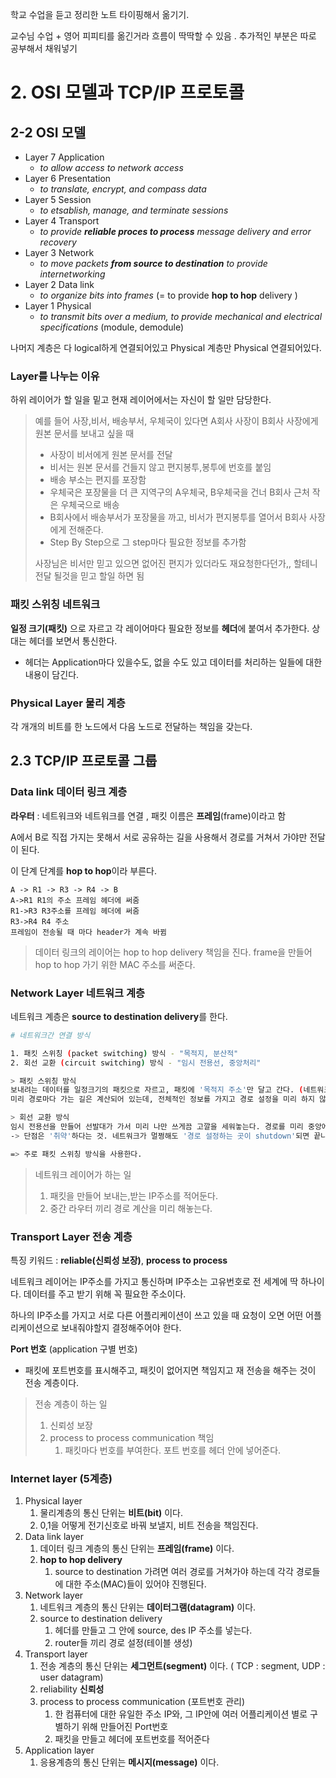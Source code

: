 학교 수업을 듣고 정리한 노트 타이핑해서 옮기기. 

교수님 수업 + 영어 피피티를 옮긴거라 흐름이 딱딱할 수 있음 . 추가적인 부분은 따로 공부해서 채워넣기 

# 2. OSI 모델과 TCP/IP 프로토콜

## 2-2 OSI 모델

- Layer 7 Application
  - *to allow access to network access*
- Layer 6 Presentation
  - *to translate, encrypt, and compass data*
- Layer 5 Session
  - *to etsablish, manage, and terminate sessions*
- Layer 4 Transport
  - *to provide **reliable proces to process** message delivery and error recovery*
- Layer 3 Network
  - *to move packets **from source to destination** to provide internetworking*
- Layer 2 Data link
  - *to organize bits into frames* (= to provide **hop to hop** delivery )
- Layer 1 Physical
  - *to transmit bits over a medium, to provide mechanical and electrical specifications* (module, demodule)

나머지 계층은 다 logical하게 연결되어있고 Physical 계층만 Physical 연결되어있다. 

### Layer를 나누는 이유

하위 레이어가 할 일을 밑고 현재 레이어에서는 자신이 할 일만 담당한다. 

> 예를 들어 사장,비서, 배송부서, 우체국이 있다면 A회사 사장이 B회사 사장에게 원본 문서를 보내고 싶을 때
>
> - 사장이 비서에게 원본 문서를 전달
> - 비서는 원본 문서를 건들지 않고 편지봉투,봉투에 번호를 붙임
> - 배송 부소는 편지를 포장함
> - 우체국은 포장물을 더 큰 지역구의 A우체국, B우체국을 건너 B회사 근처 작은 우체국으로 배송 
> - B회사에서 배송부서가 포장물을 까고, 비서가 편지봉투를 열어서 B회사 사장에게 전해준다. 
> - Step By Step으로 그 step마다 필요한 정보를 추가함  
>
> 사장님은 비서만 믿고 있으면 없어진 편지가 있더라도 재요청한다던가,, 할테니 전달 될것을 믿고 할일 하면 됨

### 패킷 스위칭 네트워크

**일정 크기(패킷)** 으로 자르고 각 레이어마다 필요한 정보를 **헤더**에 붙여서 추가한다. 상대는 헤더를 보면서 통신한다.

- 헤더는 Application마다 있을수도, 없을 수도 있고 데이터를 처리하는 일들에 대한 내용이 담긴다. 



### Physical Layer 물리 계층

각 개개의 비트를 한 노드에서 다음 노드로 전달하는 책임을 갖는다. 



## 2.3 TCP/IP 프로토콜 그룹 

### Data link 데이터 링크 계층

**라우터** : 네트워크와 네트워크를 연결   , 패킷 이름은 **프레임**(frame)이라고 함 

A에서 B로 직접 가지는 못해서 서로 공유하는 길을 사용해서 경로를 거쳐서 가야만 전달이 된다.   

이 단계 단계를 **hop to hop**이라 부른다. 

```text
A -> R1 -> R3 -> R4 -> B
A->R1 R1의 주소 프레임 헤더에 써줌
R1->R3 R3주소를 프레임 헤더에 써줌
R3->R4 R4 주소 
프레임이 전송될 때 마다 header가 계속 바뀜
```

> 데이터 링크의 레이어는 hop to hop delivery 책임을 진다. frame을 만들어 hop to hop 가기 위한 MAC 주소를 써준다. 

### Network Layer 네트워크 계층

네트워크 계층은 **source to destination delivery**를 한다. 

```bash
# 네트워크간 연결 방식

1. 패킷 스위칭 (packet switching) 방식 - "목적지, 분산적"
2. 회선 교환 (circuit switching) 방식 - "임시 전용선, 중앙처리"

> 패킷 스위칭 방식
보내려는 데이터를 일정크기의 패킷으로 자르고, 패킷에 '목적지 주소'만 달고 간다. (네트워크 레이어에서 IP주소)
미리 경로마다 가는 길은 계산되어 있는데, 전체적인 정보를 가지고 경로 설정을 미리 하지 않고 교차로(라우터)끼리 분산적으로 경로를 주고받으면서 관리한다.  

> 회선 교환 방식
임시 전용선을 만들어 선발대가 가서 미리 나만 쓰게끔 고깔을 세워놓는다. 경로를 미리 중앙에 물어봐서 다 알고있다. 
-> 단점은 '취약'하다는 것. 네트워크가 멀쩡해도 '경로 설정하는 곳이 shutdown'되면 끝나버린다. 

=> 주로 패킷 스위칭 방식을 사용한다. 
```

> 네트워크 레이어가 하는 일
>
> 1) 패킷을 만들어 보내는,받는 IP주소를 적어둔다.
> 2) 중간 라우터 끼리 경로 계산을 미리 해놓는다. 

### Transport Layer 전송 계층

특징 키워드 : **reliable(신뢰성 보장)**, **process to process**

네트워크 레이어는 IP주소를 가지고 통신하며 IP주소는 고유번호로 전 세계에 딱 하나이다. 데이터를 주고 받기 위해 꼭 필요한 주소이다. 

하나의 IP주소를 가지고 서로 다른 어플리케이션이 쓰고 있을 때 요청이 오면 어떤 어플리케이션으로 보내줘야할지 결정해주어야 한다.  

**Port 번호** (application 구별 번호)

- 패킷에 포트번호를 표시해주고, 패킷이 없어지면 책임지고 재 전송을 해주는 것이 전송 계층이다.

> 전송 계층이 하는 일
>
> 1. 신뢰성 보장 
> 2. process to process communication 책임 
>    1. 패킷마다 번호를 부여한다. 포트 번호를 헤더 안에 넣어준다.

### Internet layer (5계층)

1. Physical layer
   1. 물리계층의 통신 단위는 **비트(bit)** 이다.   
   2. 0,1을 어떻게 전기신호로 바꿔 보낼지, 비트 전송을 책임진다. 
2. Data link layer
   1. 데이터 링크 계층의 통신 단위는 **프레임(frame)** 이다. 
   2. **hop to hop delivery** 
      1. source to destination 가려면 여러 경로를 거쳐가야 하는데 각각 경로들에 대한 주소(MAC)들이 있어야 진행된다. 
3. Network layer
   1. 네트워크 계층의 통신 단위는 **데이터그램(datagram)** 이다.
   2. source to destination delivery
      1. 헤더를 만들고 그 안에 source, des IP 주소를 넣는다. 
      2. router들 끼리 경로 설정(테이블 생성)
4. Transport layer
   1. 전송 계층의 통신 단위는 **세그먼트(segment)** 이다. ( TCP : segment, UDP : user datagram)
   2. reliability **신뢰성**
   3. process to process communication (포트번호 관리)
      1. 한 컴퓨터에 대한 유일한 주소 IP와, 그 IP안에 여러 어플리케이션 별로 구별하기 위해 만들어진 Port번호
      2. 패킷을 만들고 헤더에 포트번호를 적어준다
5. Application layer
   1. 응용계층의 통신 단위는 **메시지(message)** 이다.
    